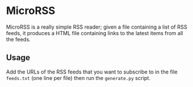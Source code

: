 # MicroRSS

MicroRSS is a really simple RSS reader; given a file containing a list of
RSS feeds, it produces a HTML file containing links to the latest items
from all the feeds.

## Usage

Add the URLs of the RSS feeds that you want to subscribe to in the file
`feeds.txt` (one line per file) then run the `generate.py` script.
